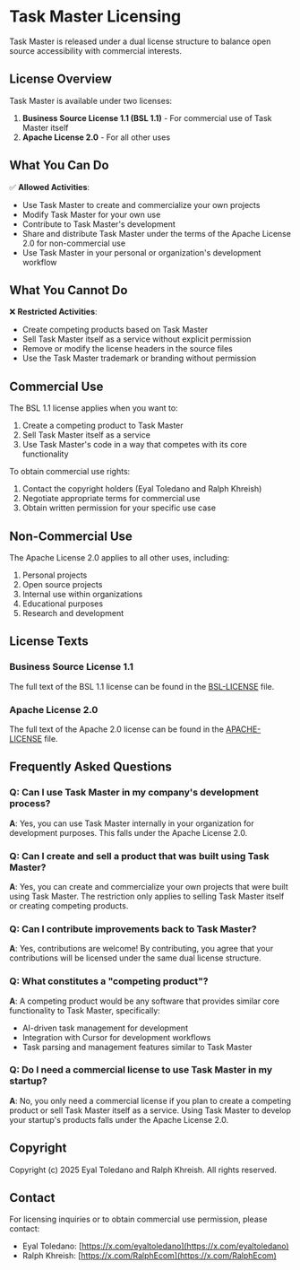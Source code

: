 # Task Master Licensing

Task Master is released under a dual license structure to balance open source accessibility with commercial interests.

## License Overview

Task Master is available under two licenses:

1. **Business Source License 1.1 (BSL 1.1)** - For commercial use of Task Master itself
2. **Apache License 2.0** - For all other uses

## What You Can Do

✅ **Allowed Activities**:

- Use Task Master to create and commercialize your own projects
- Modify Task Master for your own use
- Contribute to Task Master's development
- Share and distribute Task Master under the terms of the Apache License 2.0 for non-commercial use
- Use Task Master in your personal or organization's development workflow

## What You Cannot Do

❌ **Restricted Activities**:

- Create competing products based on Task Master
- Sell Task Master itself as a service without explicit permission
- Remove or modify the license headers in the source files
- Use the Task Master trademark or branding without permission

## Commercial Use

The BSL 1.1 license applies when you want to:

1. Create a competing product to Task Master
2. Sell Task Master itself as a service
3. Use Task Master's code in a way that competes with its core functionality

To obtain commercial use rights:

1. Contact the copyright holders (Eyal Toledano and Ralph Khreish)
2. Negotiate appropriate terms for commercial use
3. Obtain written permission for your specific use case

## Non-Commercial Use

The Apache License 2.0 applies to all other uses, including:

1. Personal projects
2. Open source projects
3. Internal use within organizations
4. Educational purposes
5. Research and development

## License Texts

### Business Source License 1.1

The full text of the BSL 1.1 license can be found in the [BSL-LICENSE](BSL-LICENSE) file.

### Apache License 2.0

The full text of the Apache 2.0 license can be found in the [APACHE-LICENSE](APACHE-LICENSE) file.

## Frequently Asked Questions

### Q: Can I use Task Master in my company's development process?

**A**: Yes, you can use Task Master internally in your organization for development purposes. This falls under the Apache License 2.0.

### Q: Can I create and sell a product that was built using Task Master?

**A**: Yes, you can create and commercialize your own projects that were built using Task Master. The restriction only applies to selling Task Master itself or creating competing products.

### Q: Can I contribute improvements back to Task Master?

**A**: Yes, contributions are welcome! By contributing, you agree that your contributions will be licensed under the same dual license structure.

### Q: What constitutes a "competing product"?

**A**: A competing product would be any software that provides similar core functionality to Task Master, specifically:

- AI-driven task management for development
- Integration with Cursor for development workflows
- Task parsing and management features similar to Task Master

### Q: Do I need a commercial license to use Task Master in my startup?

**A**: No, you only need a commercial license if you plan to create a competing product or sell Task Master itself as a service. Using Task Master to develop your startup's products falls under the Apache License 2.0.

## Copyright

Copyright (c) 2025 Eyal Toledano and Ralph Khreish. All rights reserved.

## Contact

For licensing inquiries or to obtain commercial use permission, please contact:

- Eyal Toledano: [https://x.com/eyaltoledano](https://x.com/eyaltoledano)
- Ralph Khreish: [https://x.com/RalphEcom](https://x.com/RalphEcom)
